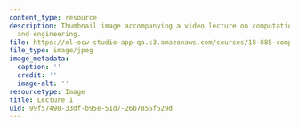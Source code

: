 ```yaml
---
content_type: resource
description: Thumbnail image accompanying a video lecture on computational science
  and engineering.
file: https://ol-ocw-studio-app-qa.s3.amazonaws.com/courses/18-085-computational-science-and-engineering-i-fall-2008/99f5749033dfb95e51d726b7855f529d_1.jpg
file_type: image/jpeg
image_metadata:
  caption: ''
  credit: ''
  image-alt: ''
resourcetype: Image
title: Lecture 1
uid: 99f57490-33df-b95e-51d7-26b7855f529d
---
```


